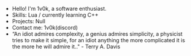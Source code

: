 - Hello! I'm 1v0k, a software enthusiast.
- Skills: Lua / currently learning C++
- Projects: Null
- Contact me: 1v0k(discord)
- “An idiot admires complexity, a genius admires simplicity, a physicist tries to make it simple, for an idiot anything the more complicated it is the more he will admire it.." - Terry A. Davis
